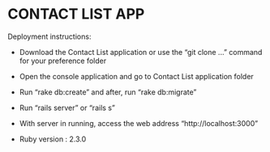 # CONTACT LIST APP

Deployment instructions:

* Download the Contact List application or use the “git clone ...” command for your preference folder

* Open the console application and go to Contact List application folder

* Run “rake db:create” and after, run “rake db:migrate”

* Run “rails server” or “rails s”

* With server in running, access the web address “http://localhost:3000”

* Ruby version : 2.3.0
